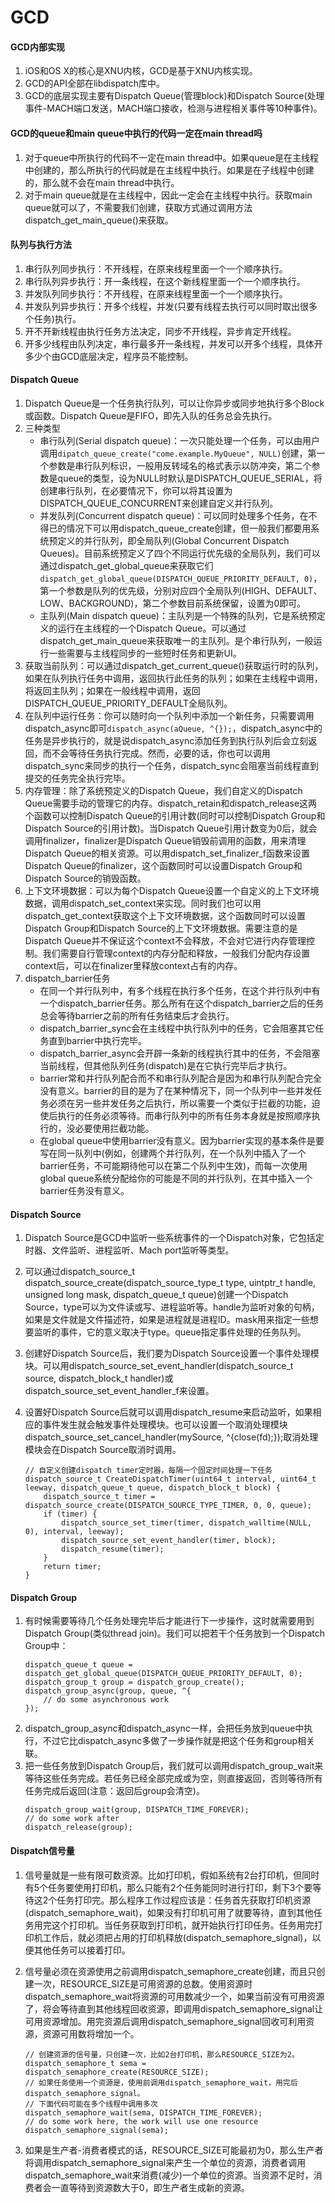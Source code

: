 # GCD


#### GCD内部实现
1. iOS和OS X的核心是XNU内核，GCD是基于XNU内核实现。
2. GCD的API全部在libdispatch库中。
3. GCD的底层实现主要有Dispatch Queue(管理block)和Dispatch Source(处理事件-MACH端口发送，MACH端口接收，检测与进程相关事件等10种事件)。

#### GCD的queue和main queue中执行的代码一定在main thread吗
1. 对于queue中所执行的代码不一定在main thread中。如果queue是在主线程中创建的，那么所执行的代码就是在主线程中执行。如果是在子线程中创建的，那么就不会在main thread中执行。
2. 对于main queue就是在主线程中，因此一定会在主线程中执行。获取main queue就可以了，不需要我们创建，获取方式通过调用方法dispatch_get_main_queue()来获取。

#### 队列与执行方法
1. 串行队列同步执行：不开线程，在原来线程里面一个一个顺序执行。
2. 串行队列异步执行：开一条线程，在这个新线程里面一个一个顺序执行。
3. 并发队列同步执行：不开线程，在原来线程里面一个一个顺序执行。
4. 并发队列异步执行：开多个线程，并发(只要有线程去执行可以同时取出很多个任务)执行。
5. 开不开新线程由执行任务方法决定，同步不开线程，异步肯定开线程。
6. 开多少线程由队列决定，串行最多开一条线程，并发可以开多个线程，具体开多少个由GCD底层决定，程序员不能控制。

#### Dispatch Queue
1. Dispatch Queue是一个任务执行队列，可以让你异步或同步地执行多个Block或函数。Dispatch Queue是FIFO，即先入队的任务总会先执行。
2. 三种类型
	* 串行队列(Serial dispatch queue)：一次只能处理一个任务，可以由用户调用`dipatch_queue_create("come.example.MyQueue", NULL)`创建，第一个参数是串行队列标识，一般用反转域名的格式表示以防冲突，第二个参数是queue的类型，设为NULL时默认是DISPATCH_QUEUE_SERIAL，将创建串行队列，在必要情况下，你可以将其设置为DISPATCH_QUEUE_CONCURRENT来创建自定义并行队列。
	* 并发队列(Concurrent dispatch queue)：可以同时处理多个任务，在不得已的情况下可以用dispatch_queue_create创建，但一般我们都要用系统预定义的并行队列，即全局队列(Global Concurrent Dispatch Queues)。目前系统预定义了四个不同运行优先级的全局队列，我们可以通过dispatch_get_global_queue来获取它们`dispatch_get_global_queue(DISPATCH_QUEUE_PRIORITY_DEFAULT, 0)`，第一个参数是队列的优先级，分别对应四个全局队列(HIGH、DEFAULT、LOW、BACKGROUND)，第二个参数目前系统保留，设置为0即可。
	* 主队列(Main dispatch queue)：主队列是一个特殊的队列，它是系统预定义的运行在主线程的一个Dispatch Queue。可以通过dispatch_get_main_queue来获取唯一的主队列。是个串行队列，一般运行一些需要与主线程同步的一些短时任务和更新UI。
3. 获取当前队列：可以通过dispatch_get_current_queue()获取运行时的队列，如果在队列执行任务中调用，返回执行此任务的队列；如果在主线程中调用，将返回主队列；如果在一般线程中调用，返回DISPATCH_QUEUE_PRIORITY_DEFAULT全局队列。
4. 在队列中运行任务：你可以随时向一个队列中添加一个新任务，只需要调用dispatch_async即可`dispatch_async(aQueue, ^{});`，dispatch_async中的任务是异步执行的，就是说dispatch_async添加任务到执行队列后会立刻返回，而不会等待任务执行完成。然而，必要的话，你也可以调用dispatch_sync来同步的执行一个任务，dispatch_sync会阻塞当前线程直到提交的任务完全执行完毕。
5. 内存管理：除了系统预定义的Dispatch Queue，我们自定义的Dispatch Queue需要手动的管理它的内存。dispatch_retain和dispatch_release这两个函数可以控制Dispatch Queue的引用计数(同时可以控制Dispatch Group和Dispatch Source的引用计数)。当Dispatch Queue引用计数变为0后，就会调用finalizer，finalizer是Dispatch Queue销毁前调用的函数，用来清理Dispatch Queue的相关资源。可以用dispatch_set_finalizer_f函数来设置Dispatch Queue的finalizer，这个函数同时可以设置Dispatch Group和Dispatch Source的销毁函数。
6. 上下文环境数据：可以为每个Dispatch Queue设置一个自定义的上下文环境数据，调用dispatch_set_context来实现。同时我们也可以用dispatch_get_context获取这个上下文环境数据，这个函数同时可以设置Dispatch Group和Dispatch Source的上下文环境数据。需要注意的是Dispatch Queue并不保证这个context不会释放，不会对它进行内存管理控制。我们需要自行管理context的内存分配和释放，一般我们分配内存设置context后，可以在finalizer里释放context占有的内存。
7. dispatch_barrier任务
	* 在同一个并行队列中，有多个线程在执行多个任务，在这个并行队列中有一个dispatch_barrier任务。那么所有在这个dispatch_barrier之后的任务总会等待barrier之前的所有任务结束后才会执行。
	* dispatch_barrier_sync会在主线程中执行队列中的任务，它会阻塞其它任务直到barrier中执行完毕。
	* dispatch_barrier_async会开辟一条新的线程执行其中的任务，不会阻塞当前线程，但其他队列任务(dispatch)是在它执行完毕后才执行。
	* barrier常和并行队列配合而不和串行队列配合是因为和串行队列配合完全没有意义。barrier的目的是为了在某种情况下，同一个队列中一些并发任务必须在另一些并发任务之后执行，所以需要一个类似于拦截的功能，迫使后执行的任务必须等待。而串行队列中的所有任务本身就是按照顺序执行的，没必要使用拦截功能。
	* 在global queue中使用barrier没有意义。因为barrier实现的基本条件是要写在同一队列中(例如，创建两个并行队列，在一个队列中插入了一个barrier任务，不可能期待他可以在第二个队列中生效)，而每一次使用global queue系统分配给你的可能是不同的并行队列，在其中插入一个barrier任务没有意义。

#### Dispatch Source
1. Dispatch Source是GCD中监听一些系统事件的一个Dispatch对象，它包括定时器、文件监听、进程监听、Mach port监听等类型。
2. 可以通过dispatch_source_t dispatch_source_create(dispatch_source_type_t type, uintptr_t handle, unsigned long mask, dispatch_queue_t queue)创建一个Dispatch Source，type可以为文件读或写、进程监听等。handle为监听对象的句柄，如果是文件就是文件描述符，如果是进程就是进程ID。mask用来指定一些想要监听的事件，它的意义取决于type。queue指定事件处理的任务队列。
3. 创建好Dispatch Source后，我们要为Dispatch Source设置一个事件处理模块。可以用dispatch_source_set_event_handler(dispatch_source_t source, dispatch_block_t handler)或dispatch_source_set_event_handler_f来设置。
4. 设置好Dispatch Source后就可以调用dispatch_resume来启动监听，如果相应的事件发生就会触发事件处理模块。也可以设置一个取消处理模块dispatch_source_set_cancel_handler(mySource, ^{close(fd);});取消处理模块会在Dispatch Source取消时调用。

	```
	// 自定义创建dispatch timer定时器，每隔一个固定时间处理一下任务
	dispatch_source_t CreateDispatchTimer(uint64_t interval, uint64_t leeway, dispatch_queue_t queue, dispatch_block_t block) {
		dispatch_source_t timer = dispatch_source_create(DISPATCH_SOURCE_TYPE_TIMER, 0, 0, queue);
		if (timer) {
			dispatch_source_set_timer(timer, dispatch_walltime(NULL,  0), interval, leeway);
			dispatch_source_set_event_handler(timer, block);
			dispatch_resume(timer);
		}
		return timer;
	}
	```

#### Dispatch Group
1. 有时候需要等待几个任务处理完毕后才能进行下一步操作，这时就需要用到Dispatch Group(类似thread join)。我们可以把若干个任务放到一个Dispatch Group中：
	```
	dispatch_queue_t queue = dispatch_get_global_queue(DISPATCH_QUEUE_PRIORITY_DEFAULT, 0);
	dispatch_group_t group = dispatch_group_create();
	dispatch_group_async(group, queue, ^{
		// do some asynchronous work
	});
	
	```
2. dispatch_group_async和dispatch_async一样，会把任务放到queue中执行，不过它比dispatch_async多做了一步操作就是把这个任务和group相关联。
3. 把一些任务放到Dispatch Group后，我们就可以调用dispatch_group_wait来等待这些任务完成。若任务已经全部完成或为空，则直接返回，否则等待所有任务完成后返回(注意：返回后group会清空)。
	```
	dispatch_group_wait(group, DISPATCH_TIME_FOREVER);
	// do some work after
	dispatch_release(group);
	```
	
####	Dispatch信号量
1. 信号量就是一些有限可数资源。比如打印机，假如系统有2台打印机，但同时有5个任务要使用打印机，那么只能有2个任务能同时进行打印，剩下3个要等待这2个任务打印完。那么程序工作过程应该是：任务首先获取打印机资源(dispatch_semaphore_wait)，如果没有打印机可用了就要等待，直到其他任务用完这个打印机。当任务获取到打印机，就开始执行打印任务。任务用完打印机工作后，就必须把占用的打印机释放(dispatch_semaphore_signal)，以便其他任务可以接着打印。
2. 信号量必须在资源使用之前调用dispatch_semaphore_create创建，而且只创建一次，RESOURCE_SIZE是可用资源的总数。使用资源时dispatch_semaphore_wait将资源的可用数减少一个，如果当前没有可用资源了，将会等待直到其他线程回收资源，即调用dispatch_semaphore_signal让可用资源增加。用完资源后调用dispatch_semaphore_signal回收可利用资源，资源可用数将增加一个。

	```
	// 创建资源的信号量，只创建一次，比如2台打印机，那么RESOURCE_SIZE为2。
	dispatch_semaphore_t sema = dispatch_semaphore_create(RESOURCE_SIZE);
	// 如果任务使用一个资源是，使用前调用dispatch_semaphore_wait，用完后dispatch_semaphore_signal。
	// 下面代码可能在多个线程中调用多次
	dispatch_semaphore_wait(sema, DISPATCH_TIME_FOREVER);
	// do some work here, the work will use one resource
	dispatch_semaphore_signal(sema);
	```
3. 如果是生产者-消费者模式的话，RESOURCE_SIZE可能最初为0，那么生产者将调用dispatch_semaphore_signal来产生一个单位的资源，消费者调用dispatch_semaphore_wait来消费(减少)一个单位的资源。当资源不足时，消费者会一直等待到资源数大于0，即生产者生成新的资源。


